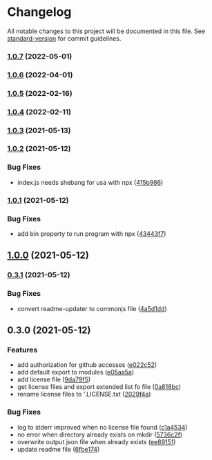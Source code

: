 # Changelog

All notable changes to this project will be documented in this file. See [standard-version](https://github.com/conventional-changelog/standard-version) for commit guidelines.

### [1.0.7](https://github.com/BePo65/license-downloader/compare/v1.0.6...v1.0.7) (2022-05-01)

### [1.0.6](https://github.com/BePo65/license-downloader/compare/v1.0.5...v1.0.6) (2022-04-01)

### [1.0.5](https://github.com/BePo65/license-downloader/compare/v1.0.4...v1.0.5) (2022-02-16)

### [1.0.4](https://github.com/BePo65/license-downloader/compare/v1.0.3...v1.0.4) (2022-02-11)

### [1.0.3](https://github.com/BePo65/license-downloader/compare/v1.0.2...v1.0.3) (2021-05-13)

### [1.0.2](https://github.com/BePo65/license-downloader/compare/v1.0.1...v1.0.2) (2021-05-12)


### Bug Fixes

* index.js needs shebang for usa with npx ([415b986](https://github.com/BePo65/license-downloader/commit/415b98621c2ddb50f5d07cc3586dedf816e2c810))

### [1.0.1](https://github.com/BePo65/license-downloader/compare/v1.0.0...v1.0.1) (2021-05-12)


### Bug Fixes

* add bin property to run program with npx ([43443f7](https://github.com/BePo65/license-downloader/commit/43443f7c83e2b76d9f2f8c41c43f475ff35ddb79))

## [1.0.0](https://github.com/BePo65/license-downloader/compare/v0.3.1...v1.0.0) (2021-05-12)

### [0.3.1](https://github.com/BePo65/license-downloader/compare/v0.3.0...v0.3.1) (2021-05-12)


### Bug Fixes

* convert readme-updater to commonjs file ([4a5d1dd](https://github.com/BePo65/license-downloader/commit/4a5d1dd8abd89ea8b8d52372f529cdb60fa1ac61))

## 0.3.0 (2021-05-12)


### Features

* add authorization for github accesses ([e022c52](https://github.com/BePo65/license-downloader/commit/e022c52a9de32287cd4c974384a3d5ca141de972))
* add default export to modules ([e05aa5a](https://github.com/BePo65/license-downloader/commit/e05aa5a9eabca7ec74c75e57de2a0b08bdb8f4c4))
* add license file ([9da79f5](https://github.com/BePo65/license-downloader/commit/9da79f5c6b9b3253ca0f0b48f35a06ef64034ec8))
* get license files and export extended list fo file ([0a818bc](https://github.com/BePo65/license-downloader/commit/0a818bc2797e14219f9f1050fdec9013b2c052f1))
* rename license files to '<packageName>.LICENSE.txt ([2029f4a](https://github.com/BePo65/license-downloader/commit/2029f4a5694f39a96bd145167f6b9ed18da91590))


### Bug Fixes

* log to stderr improved when no license file found ([c1a4534](https://github.com/BePo65/license-downloader/commit/c1a45346e2aeb3fdb7812bb104d2bb83f2b19f74))
* no error when directory already exists on mkdir ([5736c2f](https://github.com/BePo65/license-downloader/commit/5736c2f302e030e43ede3c436edd2b861617d023))
* overwrite output json file when already exists ([ee89151](https://github.com/BePo65/license-downloader/commit/ee8915128cc261743e94189a81a5e439a8602e91))
* update readme file ([6fbe174](https://github.com/BePo65/license-downloader/commit/6fbe174635c8a72c14e38f8d0fd410be797ff929))
